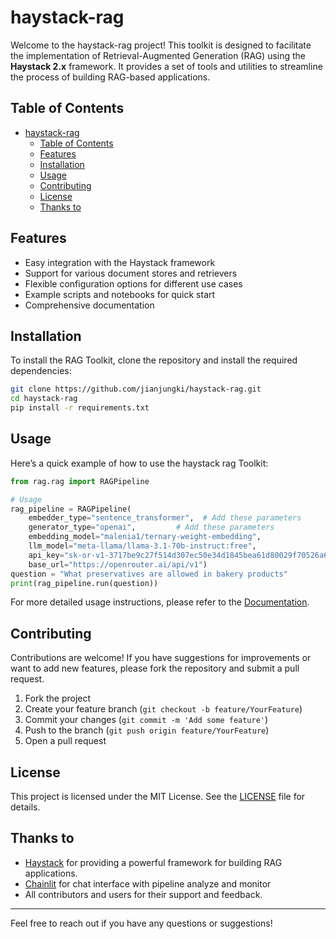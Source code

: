 # haystack-rag

Welcome to the haystack-rag project! This toolkit is designed to facilitate the implementation of Retrieval-Augmented Generation (RAG) using the **Haystack 2.x** framework. It provides a set of tools and utilities to streamline the process of building RAG-based applications.

## Table of Contents

- [haystack-rag](#haystack-rag)
  - [Table of Contents](#table-of-contents)
  - [Features](#features)
  - [Installation](#installation)
  - [Usage](#usage)
  - [Contributing](#contributing)
  - [License](#license)
  - [Thanks to](#thanks-to)

## Features

- Easy integration with the Haystack framework
- Support for various document stores and retrievers
- Flexible configuration options for different use cases
- Example scripts and notebooks for quick start
- Comprehensive documentation

## Installation

To install the RAG Toolkit, clone the repository and install the required dependencies:

```bash
git clone https://github.com/jianjungki/haystack-rag.git
cd haystack-rag
pip install -r requirements.txt
```

## Usage

Here’s a quick example of how to use the haystack rag Toolkit:

```python
from rag.rag import RAGPipeline

# Usage
rag_pipeline = RAGPipeline(
    embedder_type="sentence_transformer",  # Add these parameters
    generator_type="openai",         # Add these parameters
    embedding_model="malenia1/ternary-weight-embedding",
    llm_model="meta-llama/llama-3.1-70b-instruct:free",
    api_key="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",
    base_url="https://openrouter.ai/api/v1")
question = "What preservatives are allowed in bakery products"
print(rag_pipeline.run(question))
```

For more detailed usage instructions, please refer to the [Documentation](https://github.com/jianjungki/haystack-rag/wiki).

## Contributing

Contributions are welcome! If you have suggestions for improvements or want to add new features, please fork the repository and submit a pull request.

1. Fork the project
2. Create your feature branch (`git checkout -b feature/YourFeature`)
3. Commit your changes (`git commit -m 'Add some feature'`)
4. Push to the branch (`git push origin feature/YourFeature`)
5. Open a pull request

## License

This project is licensed under the MIT License. See the [LICENSE](LICENSE) file for details.

## Thanks to

- [Haystack](https://haystack.deepset.ai/) for providing a powerful framework for building RAG applications.
- [Chainlit](https://docs.chainlit.io/) for chat interface with pipeline analyze and monitor
- All contributors and users for their support and feedback.

---

Feel free to reach out if you have any questions or suggestions!
